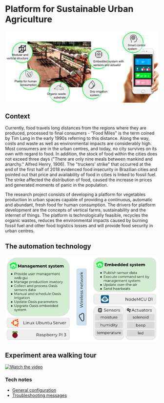 # Platform for Sustainable Urban Agriculture

![platform overview](docs/img/platform.png)

## Context
Currently, food travels long distances from the regions where they are produced, processed to final consumers - "Food Miles" is the term coined by Tim Lang in the early 1990s referring to this distance. Along the way, costs and waste as well as environmental impacts are considerably high. Most consumers are in the urban centres, and today, no city survives on its own with regard to food. In addition, the stock of food within the cities does not exceed three days ("There are only nine meals between mankind and anarchy." Alfred Henry, 1906). The "truckers' strike" that occurred at the end of the first half of 2018 evidenced food insecurity in Brazilian cities and pointed out that price and availability of food in cities is linked to fossil fuel. The strike affected the distribution of food, caused the increase in prices and generated moments of panic in the population.

The research project consists of developing a platform for vegetables production in urban spaces capable of providing a continuous, automatic and abundant, fresh food for human consumption. The drivers for platform development are the concepts of vertical farms, sustainability and the internet of things. The platform is technologically feasible, recycles the organic wastes, reduces the environmental impacts caused by burning fossil fuel and other food logistics losses and will provide food security in urban centres.

## The automation technology
![technology overview](docs/img/technology_overview.png)

## Experiment area walking tour
[![Watch the video](https://i9.ytimg.com/vi_webp/4msqJkM3aCQ/mqdefault.webp?v=60d79b49&sqp=CIS73oYG&rs=AOn4CLDFZ0HyhiQHgDOXXgqwlGDrrEVW8A)](https://www.youtube.com/embed/4msqJkM3aCQ)

### Tech notes

* [General configuration](docs/CONFIGURATION.md)
* [Troubleshooting messages](docs/TROUBLESHOOTING.md)
